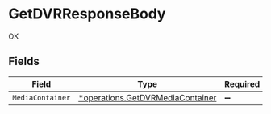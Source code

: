 # GetDVRResponseBody

OK


## Fields

| Field                                                                               | Type                                                                                | Required                                                                            | Description                                                                         |
| ----------------------------------------------------------------------------------- | ----------------------------------------------------------------------------------- | ----------------------------------------------------------------------------------- | ----------------------------------------------------------------------------------- |
| `MediaContainer`                                                                    | [*operations.GetDVRMediaContainer](../../models/operations/getdvrmediacontainer.md) | :heavy_minus_sign:                                                                  | N/A                                                                                 |
